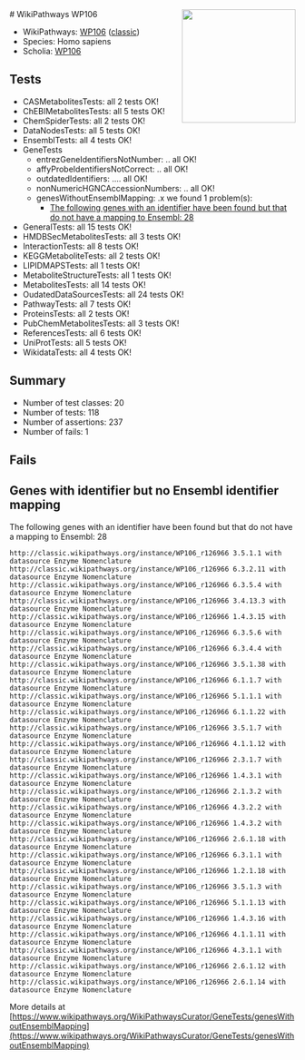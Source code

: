 <img style="float: right; width: 200px" src="https://upload.wikimedia.org/wikipedia/commons/thumb/8/83/Wplogo_with_text_500.png/640px-Wplogo_with_text_500.png" />
# WikiPathways WP106

* WikiPathways: [WP106](https://wikipathways.org/pathways/WP106) ([classic](https://classic.wikipathways.org/instance/WP106))
* Species: Homo sapiens
* Scholia: [WP106](https://scholia.toolforge.org/wikipathways/WP106)
## Tests
* CASMetabolitesTests: all 2 tests OK!
* ChEBIMetabolitesTests: all 5 tests OK!
* ChemSpiderTests: all 2 tests OK!
* DataNodesTests: all 5 tests OK!
* EnsemblTests: all 4 tests OK!
* GeneTests
    * entrezGeneIdentifiersNotNumber: .. all OK!
    * affyProbeIdentifiersNotCorrect: .. all OK!
    * outdatedIdentifiers: .... all OK!
    * nonNumericHGNCAccessionNumbers: .. all OK!
    * genesWithoutEnsemblMapping: .x we found 1 problem(s):
        * [The following genes with an identifier have been found but that do not have a mapping to Ensembl: 28](#c4e54334)
* GeneralTests: all 15 tests OK!
* HMDBSecMetabolitesTests: all 3 tests OK!
* InteractionTests: all 8 tests OK!
* KEGGMetaboliteTests: all 2 tests OK!
* LIPIDMAPSTests: all 1 tests OK!
* MetaboliteStructureTests: all 1 tests OK!
* MetabolitesTests: all 14 tests OK!
* OudatedDataSourcesTests: all 24 tests OK!
* PathwayTests: all 7 tests OK!
* ProteinsTests: all 2 tests OK!
* PubChemMetabolitesTests: all 3 tests OK!
* ReferencesTests: all 6 tests OK!
* UniProtTests: all 5 tests OK!
* WikidataTests: all 4 tests OK!


## Summary

* Number of test classes: 20
* Number of tests: 118
* Number of assertions: 237
* Number of fails: 1

## Fails

<a name="c4e54334" />

## Genes with identifier but no Ensembl identifier mapping

The following genes with an identifier have been found but that do not have a mapping to Ensembl: 28
```
http://classic.wikipathways.org/instance/WP106_r126966 3.5.1.1 with datasource Enzyme Nomenclature
http://classic.wikipathways.org/instance/WP106_r126966 6.3.2.11 with datasource Enzyme Nomenclature
http://classic.wikipathways.org/instance/WP106_r126966 6.3.5.4 with datasource Enzyme Nomenclature
http://classic.wikipathways.org/instance/WP106_r126966 3.4.13.3 with datasource Enzyme Nomenclature
http://classic.wikipathways.org/instance/WP106_r126966 1.4.3.15 with datasource Enzyme Nomenclature
http://classic.wikipathways.org/instance/WP106_r126966 6.3.5.6 with datasource Enzyme Nomenclature
http://classic.wikipathways.org/instance/WP106_r126966 6.3.4.4 with datasource Enzyme Nomenclature
http://classic.wikipathways.org/instance/WP106_r126966 3.5.1.38 with datasource Enzyme Nomenclature
http://classic.wikipathways.org/instance/WP106_r126966 6.1.1.7 with datasource Enzyme Nomenclature
http://classic.wikipathways.org/instance/WP106_r126966 5.1.1.1 with datasource Enzyme Nomenclature
http://classic.wikipathways.org/instance/WP106_r126966 6.1.1.22 with datasource Enzyme Nomenclature
http://classic.wikipathways.org/instance/WP106_r126966 3.5.1.7 with datasource Enzyme Nomenclature
http://classic.wikipathways.org/instance/WP106_r126966 4.1.1.12 with datasource Enzyme Nomenclature
http://classic.wikipathways.org/instance/WP106_r126966 2.3.1.7 with datasource Enzyme Nomenclature
http://classic.wikipathways.org/instance/WP106_r126966 1.4.3.1 with datasource Enzyme Nomenclature
http://classic.wikipathways.org/instance/WP106_r126966 2.1.3.2 with datasource Enzyme Nomenclature
http://classic.wikipathways.org/instance/WP106_r126966 4.3.2.2 with datasource Enzyme Nomenclature
http://classic.wikipathways.org/instance/WP106_r126966 1.4.3.2 with datasource Enzyme Nomenclature
http://classic.wikipathways.org/instance/WP106_r126966 2.6.1.18 with datasource Enzyme Nomenclature
http://classic.wikipathways.org/instance/WP106_r126966 6.3.1.1 with datasource Enzyme Nomenclature
http://classic.wikipathways.org/instance/WP106_r126966 1.2.1.18 with datasource Enzyme Nomenclature
http://classic.wikipathways.org/instance/WP106_r126966 3.5.1.3 with datasource Enzyme Nomenclature
http://classic.wikipathways.org/instance/WP106_r126966 5.1.1.13 with datasource Enzyme Nomenclature
http://classic.wikipathways.org/instance/WP106_r126966 1.4.3.16 with datasource Enzyme Nomenclature
http://classic.wikipathways.org/instance/WP106_r126966 4.1.1.11 with datasource Enzyme Nomenclature
http://classic.wikipathways.org/instance/WP106_r126966 4.3.1.1 with datasource Enzyme Nomenclature
http://classic.wikipathways.org/instance/WP106_r126966 2.6.1.12 with datasource Enzyme Nomenclature
http://classic.wikipathways.org/instance/WP106_r126966 2.6.1.14 with datasource Enzyme Nomenclature
```

More details at [https://www.wikipathways.org/WikiPathwaysCurator/GeneTests/genesWithoutEnsemblMapping](https://www.wikipathways.org/WikiPathwaysCurator/GeneTests/genesWithoutEnsemblMapping)

